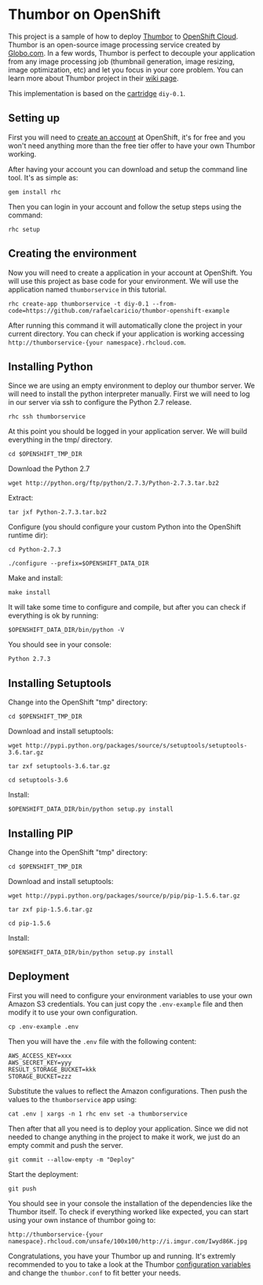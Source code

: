 Thumbor on OpenShift
=================

This project is a sample of how to deploy [Thumbor](https://github.com/thumbor/thumbor) 
to [OpenShift Cloud](https://www.openshift.com/). Thumbor is an open-source image processing service created by [Globo.com](http://globo.com). In a few words, Thumbor is perfect to decouple your application from any image processing job (thumbnail generation, image resizing, image optimization, etc) and let you focus in your core problem. You can learn more about Thumbor project in their [wiki page](https://github.com/thumbor/thumbor/wiki).

This implementation is based on the [cartridge](http://openshift.github.io/documentation/oo_cartridge_developers_guide.html) ``diy-0.1``.

Setting up
-----------

First you will need to [create an account](https://www.openshift.com/) at OpenShift, it's for free and you won't need anything more than the free tier offer to have your own Thumbor working.

After having your account you can download and setup the command line tool. It's as simple as:

```gem install rhc```

Then you can login in your account and follow the setup steps using the command:

```rhc setup```

Creating the environment
------------------------

Now you will need to create a application in your account at OpenShift. You will use this project as base code for your environment. We will use the application named `thumborservice` in this tutorial.

```
rhc create-app thumborservice -t diy-0.1 --from-code=https://github.com/rafaelcaricio/thumbor-openshift-example
```

After running this command it will automatically clone the project in your current directory. You can check if your application is working accessing `http://thumborservice-{your namespace}.rhcloud.com`.

Installing Python
------------------------

Since we are using an empty environment to deploy our thumbor server. We will need to install the python interpreter manually. First we will need to log in our server via ssh to configure the Python 2.7 release.

```
rhc ssh thumborservice
```

At this point you should be logged in your application server. We will build everything in the tmp/ directory.

```
cd $OPENSHIFT_TMP_DIR
```

Download the Python 2.7

```
wget http://python.org/ftp/python/2.7.3/Python-2.7.3.tar.bz2
```

Extract:

```
tar jxf Python-2.7.3.tar.bz2
```

Configure (you should configure your custom Python into the OpenShift runtime dir):

```cd Python-2.7.3```

```./configure --prefix=$OPENSHIFT_DATA_DIR```

Make and install:

```make install```

It will take some time to configure and compile, but after you can check if everything is ok by running:

```
$OPENSHIFT_DATA_DIR/bin/python -V
```

You should see in your console:

```
Python 2.7.3
```

Installing Setuptools
---------------------

Change into the OpenShift "tmp" directory:

```
cd $OPENSHIFT_TMP_DIR
```

Download and install setuptools:

```
wget http://pypi.python.org/packages/source/s/setuptools/setuptools-3.6.tar.gz
```

```
tar zxf setuptools-3.6.tar.gz
```

```
cd setuptools-3.6
```

Install:

```
$OPENSHIFT_DATA_DIR/bin/python setup.py install
```

Installing PIP
--------------

Change into the OpenShift "tmp" directory:

```
cd $OPENSHIFT_TMP_DIR
```

Download and install setuptools:

```
wget http://pypi.python.org/packages/source/p/pip/pip-1.5.6.tar.gz
```

```
tar zxf pip-1.5.6.tar.gz
```

```
cd pip-1.5.6
```

Install:

```
$OPENSHIFT_DATA_DIR/bin/python setup.py install
```

Deployment
----------

First you will need to configure your environment variables to use your own Amazon S3 credentials. You can just copy the ``.env-example`` file and then modify it to use your own configuration.

```
cp .env-example .env
```

Then you will have the ``.env`` file with the following content:

```
AWS_ACCESS_KEY=xxx
AWS_SECRET_KEY=yyy
RESULT_STORAGE_BUCKET=kkk
STORAGE_BUCKET=zzz
```

Substitute the values to reflect the Amazon configurations. Then push the values to the ``thumborservice`` app using:

```
cat .env | xargs -n 1 rhc env set -a thumborservice
```

Then after that all you need is to deploy your application. Since we did not needed to change anything in the project to make it work, we just do an empty commit and push the server.

```
git commit --allow-empty -m "Deploy"
```

Start the deployment:

```
git push
```

You should see in your console the installation of the dependencies like the Thumbor itself. To check if everything worked like expected, you can start using your own instance of thumbor going to:

```
http://thumborservice-{your namespace}.rhcloud.com/unsafe/100x100/http://i.imgur.com/Iwyd86K.jpg
```

Congratulations, you have your Thumbor up and running. It's extremly recommended to you to take a look at the Thumbor [configuration variables](https://github.com/thumbor/thumbor/wiki/Configuration) and change the ``thumbor.conf`` to fit better your needs.
